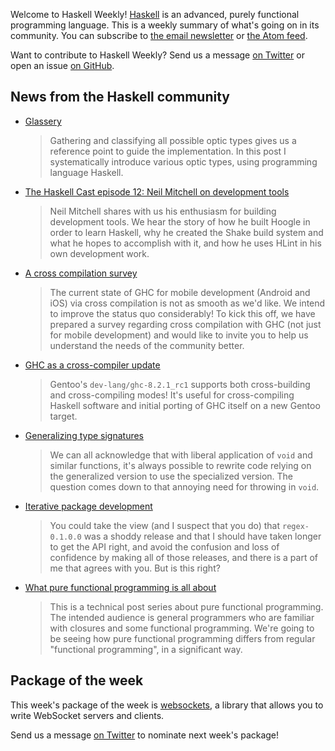 Welcome to Haskell Weekly!
[Haskell](https://www.haskell.org) is an advanced, purely functional programming language.
This is a weekly summary of what's going on in its community.
You can subscribe to [the email newsletter](https://news.us10.list-manage.com/subscribe?u=49a6a2e17b12be2c5c4dcb232&id=ffbbbbd930)
or [the Atom feed](/haskell-weekly.atom).

Want to contribute to Haskell Weekly?
Send us a message [on Twitter](https://twitter.com/haskellweekly)
or open an issue [on GitHub](https://github.com/haskellweekly/haskellweekly.github.io).

## News from the Haskell community

-   [Glassery](http://oleg.fi/gists/posts/2017-04-18-glassery.html)

    > Gathering and classifying all possible optic types gives us a reference point to guide the implementation. In this post I systematically introduce various optic types, using programming language Haskell.

-   [The Haskell Cast episode 12: Neil Mitchell on development tools](http://www.haskellcast.com/episode/012-neil-mitchell-on-development-tools)

    > Neil Mitchell shares with us his enthusiasm for building development tools. We hear the story of how he built Hoogle in order to learn Haskell, why he created the Shake build system and what he hopes to accomplish with it, and how he uses HLint in his own development work.

-   [A cross compilation survey](https://medium.com/@zw3rk/hello-world-a-cross-compilation-survey-890cb95029d7)

    > The current state of GHC for mobile development (Android and iOS) via cross compilation is not as smooth as we'd like. We intend to improve the status quo considerably! To kick this off, we have prepared a survey regarding cross compilation with GHC (not just for mobile development) and would like to invite you to help us understand the needs of the community better.

-   [GHC as a cross-compiler update](https://trofi.github.io/posts/200-ghc-as-a-crosscompiler-update.html)

    > Gentoo's `dev-lang/ghc-8.2.1_rc1` supports both cross-building and cross-compiling modes! It's useful for cross-compiling Haskell software and initial porting of GHC itself on a new Gentoo target.

-   [Generalizing type signatures](https://www.snoyman.com/blog/2017/04/generalizing-type-signatures)

    > We can all acknowledge that with liberal application of `void` and similar functions, it's always possible to rewrite code relying on the generalized version to use the specialized version. The question comes down to that annoying need for throwing in `void`.

-   [Iterative package development](http://regex.uk/blog/posts/2017-04-18-iterative-development.html)

    > You could take the view (and I suspect that you do) that `regex-0.1.0.0` was a shoddy release and that I should have taken longer to get the API right, and avoid the confusion and loss of confidence by making all of those releases, and there is a part of me that agrees with you. But is this right?

-   [What pure functional programming is all about](https://www.fpcomplete.com/blog/2017/04/pure-functional-programming)

    > This is a technical post series about pure functional programming. The intended audience is general programmers who are familiar with closures and some functional programming. We're going to be seeing how pure functional programming differs from regular "functional programming", in a significant way.

## Package of the week

This week's package of the week is [websockets](https://hackage.haskell.org/package/websockets),
a library that allows you to write WebSocket servers and clients.

Send us a message [on Twitter](https://twitter.com/haskellweekly) to nominate next week's package!
